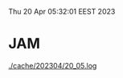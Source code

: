 Thu 20 Apr 05:32:01 EEST 2023
# JAM
<a href='./cache/202304/20_05.log'>./cache/202304/20_05.log</a>
